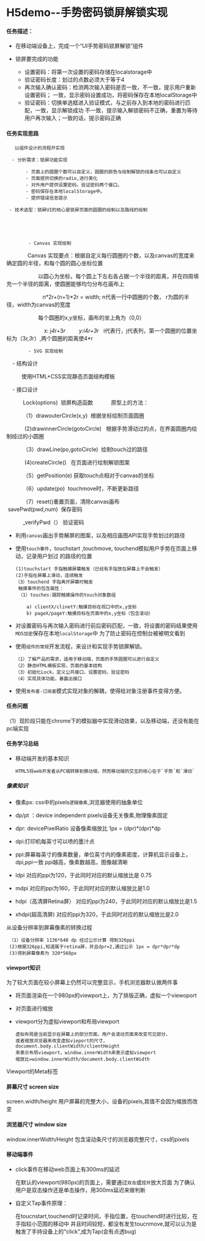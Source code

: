 # H5demo--手势密码锁屏解锁实现

#### 任务描述：
     
   - 在移动端设备上，完成一个“UI手势密码锁屏解锁”组件
   
   - 锁屏要完成的功能    
      - 设置密码：将第一次设置的密码存储在localstorage中 
      - 验证密码长度：划过的点数必须大于等于4    
      - 再次输入确认密码：检测两次输入密码是否一致，不一致，提示用户重新设置密码；
      一致，显示密码设置成功，将密码保存在本地localStorage中
      - 验证密码：切换单选框进入验证模式，与之前存入到本地的密码进行匹配，一致，显示解锁成功
      不一致，提示输入解锁密码不正确，重置为等待用户再次输入；一致的话，提示密码正确
#### 任务实现思路
       以组件设计的流程开实现

      - 分析需求：锁屏功能实现

           - 页面上的圆圈个数可以自定义，圆圈的颜色与绘制解锁的线条也可以自定义
           - 页面提供切换的radio,进行美化
           - 对外用户提供设置密码，验证密码两个接口。
           - 密码保存在本地localStorage中。
           - 提供错误信息提示

     - 技术选型：锁屏UI的核心是锁屏页面的圆圈的绘制以及路线的绘制
 
          
       
       
       
            - Canvas 实现绘制           
                     
               Canvas 实现要点：根据自定义每行圆圈的个数，以及canvas的宽度来确定圆的半径，和每个圆的圆心坐标位置  
                       
                      以圆心为坐标，每个圆上下左右各占据一个半径的距离，并在四周填充一个半径的距离，使圆圈能够均匀分布在画布上
                      
                         n*2r+(n+1)*2r = width; n代表一行中圆圈的个数， r为圆的半径，width为canvas的宽度  
                         
                      每个圆圈的x,y坐标，画布的坐上角为（0,0）
                      
                          x: j*4*r+3*r          y:i*4*r+3*r   i代表行，j代表列，第一个圆圈的位置坐标为（3*r,3*r）,两个圆圈的距离使4*r

            - SVG 实现绘制  
            
     - 结构设计
     
           使用HTML+CSS实现静态页面结构模板
           
     - 接口设计
     
            Lock(options)  锁屏构造函数
            原型上的方法：
            
            （1）drawouterCircle(x,y)  根据坐标绘制页面圆圈
            
             (2)drawinnerCircle(gotoCircle)   根据手势滑动过的点，在界面圆圈内绘制经过的小圆圈
             
            （3）drawLine(po,gotoCircle)  绘制touch过的路径
            
             (4)createCircle()   在页面进行绘制解锁图案
             
            （5）getPosition(e) 获取touch点相对于canvas的坐标
            
            （6）update(po)  touchmove时，不断更新路径
            
            （7）reset()重置页面，清除canvas画布
            
            savePwd(pwd,num)  保存密码
            
            _verifyPwd（） 验证密码
            
            
          
            
 
      
    
  - 利用`canvas`画出手势解屏的图案，以及相应画图API实现手势划过的路径
  
  - 使用`touch事件`，touchstart ,touchmove, touchend模拟用户手势在页面上移动，记录用户划过
  的路径的位置
  
        (1)touchstart 手指触摸屏幕触发（已经有手指放在屏幕上不会触发）
        (2)手指在屏幕上滑动，连续触发
        （3）touchend 手指离开屏幕时触发
         触摸事件的包含属性：
         （1）touches:跟踪触摸操作的touch对象数组
         
            a) clientX/clinetY:触摸目标在视口中的x,y坐标
            b) pageX/pageY:触摸目标在页面中的x,y坐标（包含滚动）
            
  
  - 对设置密码与再次输入密码进行前后密码匹配，一致，将设置的密码结果使用`MD5加密`保存在本地`localStorage`中
  为了防止密码在控制台被被明文看到 
  
  - 使用`组件的常规`开发流程，来设计和实现手势锁屏解锁。
     
        （1）了解产品的需求，适用于移动端，页面的手势圆圈可以进行自定义
        （2）静态HTML模板实现，页面的基本结构
        （3）初始化Lock，定义公共接口，设置密码，验证密码
        （4）实现具体功能，暴露出接口

  - 使用`发布者-订阅者`模式实现对象的解耦，使得给对象注册事件变得方便。
 
 #### 任务问题
 
   （1）现阶段只能在chrome下的模拟器中实现滑动效果，以及移动端，还没有能在pc端实现
 
 #### 任务学习总结
   - 移动端开发的基本知识
        
         HTML5将web开发者从PC端转移到移动端，然而移动端的交互的核心在于`手势`和`滑动`
 ##### 像素知识 
    
   - 像素px: css中的pixels`逻辑像素`,浏览器使用的抽象单位
      
   - dp/pt ：device independent pixels设备无关像素,物理像素固定
      
   - dpr: devicePixelRatio 设备像素缩放比
      1px = (dpr)*(dpr)*dp
     
   - dpi:打印机每英寸可以喷的墨汁点
    
   - ppi:屏幕每英寸的像素数量，单位英寸内的像素密度，计算机显示设备上，dpi,ppi一致
      ppi越高，像素数越高，图像越清晰
    
   - ldpi 对应的ppi为120，于此同时对应的默认缩放比是 0.75
    
   - mdpi 对应的ppi为160，于此同时对应的默认缩放比是1.0
     
   - hdpi（高清屏Retina屏） 对应的ppi为240，于此同时对应的默认缩放比是1.5
    
   - xhdpi(超高清屏) 对应的ppi为320，于此同时对应的默认缩放比是2.0
    
   从设备分辨率到屏幕像素的转换过程
    
     （1）设备分辨率 1136*640 dp 经过公示计算 得到326ppi
     (2)根据326ppi,知道属于retina屏，并且dpr=2,通过公示 1px = dpr*dpr*dp
     (3)得到屏幕像素为 320*568px
     
  #### viewport知识
    
  为了较大页面在较小屏幕上仍然可以完整显示，手机浏览器默认做两件事
  - 将页面渲染在一个980px的viewport上，为了排版正确，虚拟一个viewoport
  - 对页面进行缩放
  - viewport分为虚拟viewport和布局viewport
      
        虚拟布局是当前显示在屏幕上的部分页面，用户会滚动页面来改变可见部分，
        或者缩放浏览器来改变虚拟vieport的尺寸，document.body.clientWidth/clientHeight
        来表示布局viewport，window.innerWidth来表示虚拟viewport
        缩放比=window.innerWidth/document.body.clientWidth
  
  Viewport的Meta标签
  <meta name="viewport" content="width=decice-width,initial-scale=1,user-scalable=no">
  
  #### 屏幕尺寸 screen size
  
   screen.width/height 用户屏幕的完整大小，设备的pixels,其值不会因为缩放而改变
  
  #### 浏览器尺寸 window size
  
  window.innerWidth/Height 包含滚动条尺寸的浏览器完整尺寸，css的pixels

  #### 移动端事件
    
   - click事件在移动web页面上有300ms的延迟
   
       在默认的viewport(980px)的页面上，需要通过`双击`或`捏开`放大页面
       为了确认用户是双击操作还是单击操作，用300ms延迟来做判断
     
   - 自定义Tap事件原理：
   
       在toucnstart,touchend时记录时间，手指位置，在touchend时进行比较，在手指较小范围的移动中
       并且时间较短，都没有发生toucnmove,就可以认为是触发了手持设备上的“click”,成为Tap(会有点透bug)
